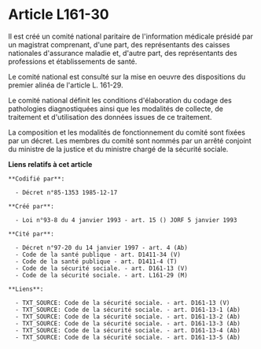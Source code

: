 # Article L161-30

Il est créé un comité national paritaire de l'information médicale présidé par un magistrat comprenant, d'une part, des
représentants des caisses nationales d'assurance maladie et, d'autre part, des représentants des professions et
établissements de santé.

Le comité national est consulté sur la mise en oeuvre des dispositions du premier alinéa de l'article L. 161-29.

Le comité national définit les conditions d'élaboration du codage des pathologies diagnostiquées ainsi que les modalités de
collecte, de traitement et d'utilisation des données issues de ce traitement.

La composition et les modalités de fonctionnement du comité sont fixées par un décret. Les membres du comité sont nommés par
un arrêté conjoint du ministre de la justice et du ministre chargé de la sécurité sociale.

**Liens relatifs à cet article**

	**Codifié par**:

	  - Décret n°85-1353 1985-12-17

	**Créé par**:

	  - Loi n°93-8 du 4 janvier 1993 - art. 15 () JORF 5 janvier 1993

	**Cité par**:

	  - Décret n°97-20 du 14 janvier 1997 - art. 4 (Ab)
	  - Code de la santé publique - art. D1411-34 (V)
	  - Code de la santé publique - art. D1411-4 (T)
	  - Code de la sécurité sociale. - art. D161-13 (V)
	  - Code de la sécurité sociale. - art. L161-29 (M)

	**Liens**:

	  - TXT_SOURCE: Code de la sécurité sociale. - art. D161-13 (V)
	  - TXT_SOURCE: Code de la sécurité sociale. - art. D161-13-1 (Ab)
	  - TXT_SOURCE: Code de la sécurité sociale. - art. D161-13-2 (Ab)
	  - TXT_SOURCE: Code de la sécurité sociale. - art. D161-13-3 (Ab)
	  - TXT_SOURCE: Code de la sécurité sociale. - art. D161-13-4 (Ab)
	  - TXT_SOURCE: Code de la sécurité sociale. - art. D161-13-5 (Ab)

